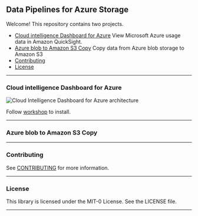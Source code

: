 ## Data Pipelines for Azure Storage
Welcome! This repository contains two projects.

- [Cloud intelligence Dashboard for Azure](#cloud-intelligence-dashboard-for-azure) View Microsoft Azure usage data in Amazon QuickSight.
- [Azure blob to Amazon S3 Copy](#azure-blob-to-amazon-s3-copy) Copy data from Azure blob storage to Amazon S3
- [Contributing](#contributing)
- [License](#license)

---

### Cloud intelligence Dashboard for Azure

![Cloud Intelligence Dashboard for Azure architecture](https://static.us-east-1.prod.workshops.aws/public/4041bf94-deb2-4ae8-98ac-292e38ae87cc/static/images/cidazure-midlevel.png)

Follow [workshop](https://catalog.workshops.aws/cidforazure) to install.

---

### Azure blob to Amazon S3 Copy

---

### Contributing

See [CONTRIBUTING](CONTRIBUTING.md#security-issue-notifications) for more information.

---

### License

This library is licensed under the MIT-0 License. See the LICENSE file.

---
